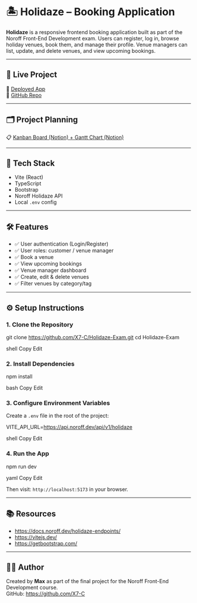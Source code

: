 # 🏝️ Holidaze – Booking Application

**Holidaze** is a responsive frontend booking application built as part of the Noroff Front-End Development exam. Users can register, log in, browse holiday venues, book them, and manage their profile. Venue managers can list, update, and delete venues, and view upcoming bookings.

---

## 🚀 Live Project

🔗 [Deployed App](https://holidazefromx7.netlify.app)  
📂 [GitHub Repo](https://github.com/X7-C/Holidaze-Exam)

---

## 🗂️ Project Planning

📋 [Kanban Board (Notion) + Gantt Chart (Notion)](https://motley-basement-43e.notion.site/1fefbb16216580f492cff76e8640e0d2?v=1fefbb162165809d9051000cc27725ed)  

---

## 🧰 Tech Stack

- Vite (React)
- TypeScript
- Bootstrap
- Noroff Holidaze API
- Local `.env` config

---

## 🛠 Features

- ✅ User authentication (Login/Register)
- ✅ User roles: customer / venue manager
- ✅ Book a venue
- ✅ View upcoming bookings
- ✅ Venue manager dashboard
- ✅ Create, edit & delete venues
- ✅ Filter venues by category/tag

---

## ⚙️ Setup Instructions

### 1. Clone the Repository

git clone https://github.com/X7-C/Holidaze-Exam.git
cd Holidaze-Exam

shell
Copy
Edit

### 2. Install Dependencies

npm install

bash
Copy
Edit

### 3. Configure Environment Variables

Create a `.env` file in the root of the project:

VITE_API_URL=https://api.noroff.dev/api/v1/holidaze

shell
Copy
Edit

### 4. Run the App

npm run dev

yaml
Copy
Edit

Then visit: `http://localhost:5173` in your browser.

---


## 📚 Resources

- https://docs.noroff.dev/holidaze-endpoints/
- https://vitejs.dev/
- https://getbootstrap.com/

---

## 🙋‍♂️ Author

Created by **Max** as part of the final project for the Noroff Front-End Development course.  
GitHub: https://github.com/X7-C